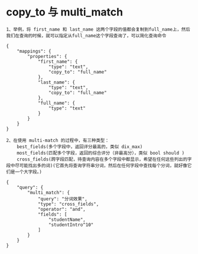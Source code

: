 # copy_to 与 multi_match

    1、举例，将 first_name 和 last_name 这两个字段的值都会复制到full_name上，然后我们在查询的时候，就可以指定从full_name这个字段查询了，可以简化查询命令

    {
        "mappings": {
            "properties": {
                "first_name": {
                    "type": "text",
                    "copy_to": "full_name"
                },
                "last_name": {
                    "type": "text",
                    "copy_to": "full_name"
                },
                "full_name": {
                    "type": "text"
                }
            }
        }
    }

    2、在使用 multi-match 的过程中，有三种类型： 
        best_fields(多个字段中，返回评分最高的，类似 dix_max)
        most_fields(匹配多个字段，返回的综合评分（非最高分），类似 bool should )
        cross_fields(跨字段匹配，待查询内容在多个字段中都显示，希望在任何这些列出的字段中尽可能找出多的词)(它首先将查询字符串分词，然后在任何字段中查找每个分词，就好像它们是一个大字段。)

    {
        "query": {
            "multi_match": {
                "query": "分词效果",
                "type": "cross_fields",
                "operator": "and",
                "fields": [
                    "studentName",
                    "studentIntro^10"
                ]
            }
        }
    }
